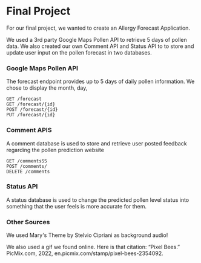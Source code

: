 # Final Project

For our final project, we wanted to create an Allergy Forecast Application. 

We used a 3rd party Google Maps Pollen API to retrieve 5 days of pollen data.
We also created our own Comment API and Status API to to store and update user input on the pollen forecast in two databases.

### Google Maps Pollen API
The forecast endpoint provides up to 5 days of daily pollen information. We chose to display the month, day,

    GET /forecast
    GET /forecast/{id}
    POST /forecast/{id}
    PUT /forecast/{id}


### Comment APIS
A comment database is used to store and retrieve user posted feedback regarding the pollen prediction website

    GET /commentsSS
    POST /comments/
    DELETE /comments


### Status API
A status database is used to change the predicted pollen level status into something that the user feels is more accurate for them.


### Other Sources
We used Mary's Theme by Stelvio Cipriani as background audio!

We also used a gif we found online. Here is that citation:
“Pixel Bees.” PicMix.com, 2022, en.picmix.com/stamp/pixel-bees-2354092.
